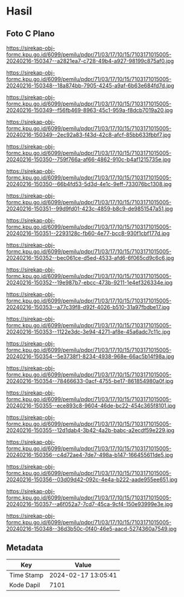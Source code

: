 # Hasil

## Foto C Plano

https://sirekap-obj-formc.kpu.go.id/6099/pemilu/pdpr/71/03/17/10/15/7103171015005-20240216-150347--a2821ea7-c728-49b4-a927-98199c875af0.jpg

https://sirekap-obj-formc.kpu.go.id/6099/pemilu/pdpr/71/03/17/10/15/7103171015005-20240216-150348--18a874bb-7905-4245-a9af-6b63e684fd7d.jpg

https://sirekap-obj-formc.kpu.go.id/6099/pemilu/pdpr/71/03/17/10/15/7103171015005-20240216-150349--f56fb469-8963-45c1-959a-f8dcb7019a20.jpg

https://sirekap-obj-formc.kpu.go.id/6099/pemilu/pdpr/71/03/17/10/15/7103171015005-20240216-150349--2ec92a83-f43d-42c8-afcf-85bb633fbbf7.jpg

https://sirekap-obj-formc.kpu.go.id/6099/pemilu/pdpr/71/03/17/10/15/7103171015005-20240216-150350--759f766a-af66-4862-910c-b4af1215735e.jpg

https://sirekap-obj-formc.kpu.go.id/6099/pemilu/pdpr/71/03/17/10/15/7103171015005-20240216-150350--66b4fd53-5d3d-4e1c-9eff-733076bc1308.jpg

https://sirekap-obj-formc.kpu.go.id/6099/pemilu/pdpr/71/03/17/10/15/7103171015005-20240216-150351--99d9fd01-423c-4859-b8c9-de9851547a51.jpg

https://sirekap-obj-formc.kpu.go.id/6099/pemilu/pdpr/71/03/17/10/15/7103171015005-20240216-150351--2293128c-fb60-4e77-bcc8-930f1cbf177d.jpg

https://sirekap-obj-formc.kpu.go.id/6099/pemilu/pdpr/71/03/17/10/15/7103171015005-20240216-150352--bec061ce-d5ed-4533-afd6-6f065cd9c6c6.jpg

https://sirekap-obj-formc.kpu.go.id/6099/pemilu/pdpr/71/03/17/10/15/7103171015005-20240216-150352--19e987b7-ebcc-473b-9211-1e4ef326334e.jpg

https://sirekap-obj-formc.kpu.go.id/6099/pemilu/pdpr/71/03/17/10/15/7103171015005-20240216-150353--a77c39f8-d92f-4026-b510-31a97fbdbe17.jpg

https://sirekap-obj-formc.kpu.go.id/6099/pemilu/pdpr/71/03/17/10/15/7103171015005-20240216-150353--1122e3dc-3e94-4271-af8e-45a6adc7c11c.jpg

https://sirekap-obj-formc.kpu.go.id/6099/pemilu/pdpr/71/03/17/10/15/7103171015005-20240216-150354--5e3738f1-8234-4938-968e-66ac5b14f98a.jpg

https://sirekap-obj-formc.kpu.go.id/6099/pemilu/pdpr/71/03/17/10/15/7103171015005-20240216-150354--78466633-0acf-4755-be17-861854980a0f.jpg

https://sirekap-obj-formc.kpu.go.id/6099/pemilu/pdpr/71/03/17/10/15/7103171015005-20240216-150355--ece893c8-9604-46de-bc22-454c365f8101.jpg

https://sirekap-obj-formc.kpu.go.id/6099/pemilu/pdpr/71/03/17/10/15/7103171015005-20240216-150355--12d1dab4-3b42-4a2b-babc-a2ecdf59e229.jpg

https://sirekap-obj-formc.kpu.go.id/6099/pemilu/pdpr/71/03/17/10/15/7103171015005-20240216-150356--c4d72ae4-7de7-498a-b147-166455611de5.jpg

https://sirekap-obj-formc.kpu.go.id/6099/pemilu/pdpr/71/03/17/10/15/7103171015005-20240216-150356--03d09d42-092c-4e4a-b222-aade955ee651.jpg

https://sirekap-obj-formc.kpu.go.id/6099/pemilu/pdpr/71/03/17/10/15/7103171015005-20240216-150357--a6f052a7-7cd7-45ca-9cf4-150e93999e3e.jpg

https://sirekap-obj-formc.kpu.go.id/6099/pemilu/pdpr/71/03/17/10/15/7103171015005-20240216-150348--36d3b50c-0f40-46e5-aacd-5274360a7549.jpg


## Metadata

| Key        | Value               |
| ---------- | ------------------- |
| Time Stamp | 2024-02-17 13:05:41 |
| Kode Dapil | 7101                |



